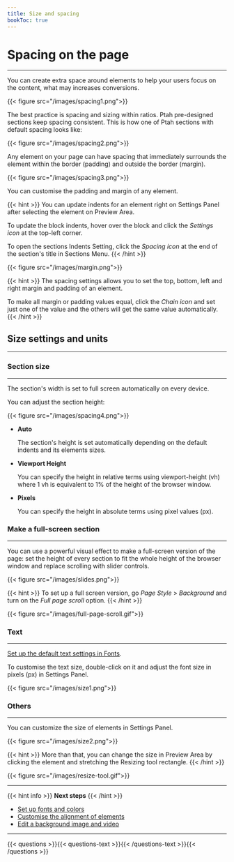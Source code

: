 ```yaml
---
title: Size and spacing
bookToc: true
---
```


# Spacing on the page
***

You can create extra space around elements to help your users focus on the content, what may increases conversions.

{{< figure src="/images/spacing1.png">}}

The best practice is spacing and sizing within ratios. Ptah pre-designed sections keep spacing consistent. 
This is how one of Ptah sections with default spacing looks like: 

{{< figure src="/images/spacing2.png">}}

Any element on your page can have spacing that immediately surrounds the element within the border (padding) and outside the border (margin).

{{< figure src="/images/spacing3.png">}}

You can customise the padding and margin of any element.

{{< hint >}}
You can update indents for an element right on Settings Panel after selecting the element on Preview Area.

To update the block indents, hover over the block and click the *Settings icon* at the top-left corner.

To open the sections Indents Setting, click the *Spacing icon* at the end of the section's title in Sections Menu.
{{< /hint >}}

{{< figure src="/images/margin.png">}}

{{< hint >}}
The spacing settings allows you to set the top, bottom, left and right margin and padding of an element. 

To make all margin or padding values equal, click the *Chain icon* and set just one of the value and the others will get the same value automatically.
{{< /hint >}}

## Size settings and units
***

### Section size
***

The section's width is set to full screen automatically on every device.

You can adjust the section height:

{{< figure src="/images/spacing4.png">}}

- **Auto**
    
    The section's height is set automatically depending on the default indents and its elements sizes.
    
- **Viewport Height**
    
    You can specify the height in relative terms using viewport-height (vh) 
    where 1 vh is equivalent to 1% of the height of the browser window.
    
- **Pixels**
    
    You can specify the height in absolute terms using pixel values (px).

### Make a full-screen section
***

You can use a powerful visual effect to make a full-screen version of the page: set the height of every section to fit the whole height of the browser window and replace scrolling with slider controls.

{{< figure src="/images/slides.png">}}

{{< hint >}}
To set up a full screen version, go *Page Style* > *Background* and turn on the *Full page scroll* option.
{{< /hint >}}

{{< figure src="/images/full-page-scroll.gif">}}

### Text
***

[Set up the default text settings in Fonts](/docs/fonts-and-colors/).

To customise the text size, double-click on it and adjust the font size in pixels (px) in Settings Panel.

{{< figure src="/images/size1.png">}}

### Others
***

You can customize the size of elements in Settings Panel.

{{< figure src="/images/size2.png">}}

{{< hint >}}
More than that, you can change the size in Preview Area by clicking the element and stretching the Resizing tool rectangle.
{{< /hint >}}

{{< figure src="/images/resize-tool.gif">}}

***

{{< hint info >}}
**Next steps**
{{< /hint >}}

- [Set up fonts and colors](/docs/fonts-and-colors/)
- [Customise the alignment of elements](/docs/align/)
- [Edit a background image and video](/docs/background/)

***

{{< questions >}}{{< questions-text >}}{{< /questions-text >}}{{< /questions >}}